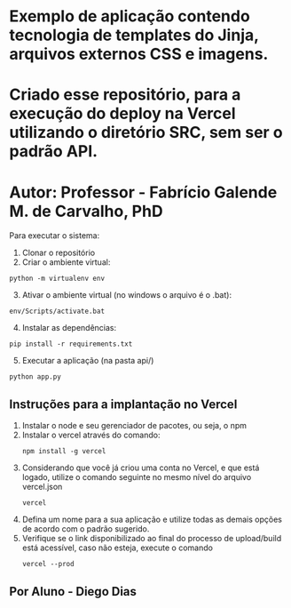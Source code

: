 # Exemplo de aplicação contendo tecnologia de templates do Jinja, arquivos externos CSS e imagens. 
# Criado esse repositório, para a execução do deploy na Vercel utilizando o diretório SRC, sem ser o padrão API.


# Autor: Professor - Fabrício Galende M. de Carvalho, PhD

Para executar o sistema:

1. Clonar o repositório
2. Criar o ambiente virtual:
```console
python -m virtualenv env
```
3. Ativar o ambiente virtual (no windows o arquivo é o .bat):
```console
env/Scripts/activate.bat
```
4. Instalar as dependências:
```console
pip install -r requirements.txt
```
5. Executar a aplicação (na pasta api/)
```console
python app.py
```



## Instruções para a implantação no Vercel

1. Instalar o node e seu gerenciador de pacotes, ou seja, o npm 
1. Instalar o vercel através do comando: 
    ```console 
    npm install -g vercel 
    ```
1. Considerando que você já criou uma conta no Vercel, e que
 está logado, utilize o comando seguinte no mesmo nível do arquivo vercel.json
    ```console 
    vercel
    ```
1. Defina um nome para a sua aplicação e utilize todas as demais opções de acordo com o padrão sugerido. 
1. Verifique se o link disponibilizado ao final do processo de upload/build está acessível, caso não esteja, execute o comando 
    ```console 
    vercel --prod 
    ```
    
## Por Aluno - Diego Dias
